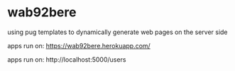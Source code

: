 # wab92bere

using pug templates to dynamically generate web pages on the server side

apps run on: https://wab92bere.herokuapp.com/

apps run on: http://localhost:5000/users 
